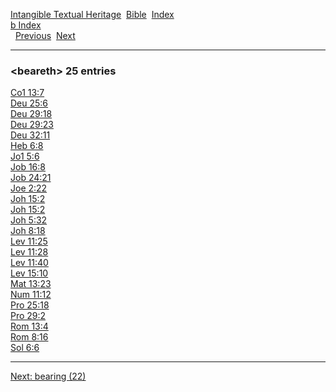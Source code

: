 [Intangible Textual Heritage](../../index)  [Bible](../index) 
[Index](index)   
[b Index](_b_)  
  [Previous](c01144)  [Next](c01146) 

------------------------------------------------------------------------

### &lt;beareth&gt; 25 entries

[Co1 13:7](../kjv/co1013.htm#007)  
[Deu 25:6](../kjv/deu025.htm#006)  
[Deu 29:18](../kjv/deu029.htm#018)  
[Deu 29:23](../kjv/deu029.htm#023)  
[Deu 32:11](../kjv/deu032.htm#011)  
[Heb 6:8](../kjv/heb006.htm#008)  
[Jo1 5:6](../kjv/jo1005.htm#006)  
[Job 16:8](../kjv/job016.htm#008)  
[Job 24:21](../kjv/job024.htm#021)  
[Joe 2:22](../kjv/joe002.htm#022)  
[Joh 15:2](../kjv/joh015.htm#002)  
[Joh 15:2](../kjv/joh015.htm#002)  
[Joh 5:32](../kjv/joh005.htm#032)  
[Joh 8:18](../kjv/joh008.htm#018)  
[Lev 11:25](../kjv/lev011.htm#025)  
[Lev 11:28](../kjv/lev011.htm#028)  
[Lev 11:40](../kjv/lev011.htm#040)  
[Lev 15:10](../kjv/lev015.htm#010)  
[Mat 13:23](../kjv/mat013.htm#023)  
[Num 11:12](../kjv/num011.htm#012)  
[Pro 25:18](../kjv/pro025.htm#018)  
[Pro 29:2](../kjv/pro029.htm#002)  
[Rom 13:4](../kjv/rom013.htm#004)  
[Rom 8:16](../kjv/rom008.htm#016)  
[Sol 6:6](../kjv/sol006.htm#006)  

------------------------------------------------------------------------

[Next: bearing (22)](c01146)
